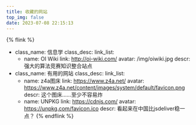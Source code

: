 ```yaml
---
title: 收藏的网站
top_img: false
date: 2023-07-08 22:15:13
---
```

{% flink %}
- class_name: 信息学
  class_desc: 
  link_list:
    - name: OI Wiki
      link: http://oi-wiki.com/
      avatar: /img/oiwiki.jpg
      descr: 强大的算法竞赛知识整合站点
- class_name: 有用的网站
  class_desc:
  link_list:
    - name: z4a图床
      link: https://www.z4a.net/
      avatar: https://www.z4a.net/content/images/system/default/favicon.png
      descr: 这个图床……至少不容易炸
    - name: UNPKG
      link: https://cdnjs.com/
      avatar: https://unpkg.com/favicon.ico
      descr: 看起来在中国比jsdeliver稳一点？
{% endflink %}